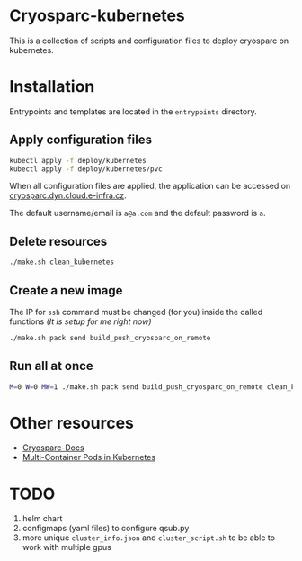 # Cryosparc-kubernetes

This is a collection of scripts and configuration files to deploy cryosparc on kubernetes.

# Installation
Entrypoints and templates are located in the `entrypoints` directory.

## Apply configuration files
```bash
kubectl apply -f deploy/kubernetes
kubectl apply -f deploy/kubernetes/pvc
```

When all configuration files are applied, the application can be accessed on [cryosparc.dyn.cloud.e-infra.cz](cryosparc.dyn.cloud.e-infra.cz).

The default username/email is `a@a.com` and the default password is `a`.

## Delete resources
```bash
./make.sh clean_kubernetes
```

## Create a new image

The IP for `ssh` command must be changed (for you) inside the called functions _(It is setup for me right now)_

```bash
./make.sh pack send build_push_cryosparc_on_remote
```


## Run all at once

```bash
M=0 W=0 MW=1 ./make.sh pack send build_push_cryosparc_on_remote clean_kubernetes; k apply -f deploy/kubernetes/
```

# Other resources

- [Cryosparc-Docs](https://cryosparc.com/docs/)
- [Multi-Container Pods in Kubernetes](https://linchpiner.github.io/k8s-multi-container-pods.html#:~:text=A%20Pod%20is%20is%20the,containers%20are%20relatively%20tightly%20coupled.)

# TODO
 
1. helm chart
2. configmaps (yaml files) to configure qsub.py
3. more unique `cluster_info.json` and `cluster_script.sh` to be able to work with multiple gpus
